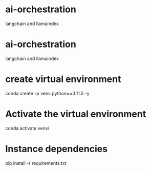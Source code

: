 # ai-orchestration
langchain and llamaindex

# ai-orchestration
langchain and llamaindex

# create virtual environment
conda create -p venv python==3.11.5 -y

# Activate the virtual environment
 conda activate venv/

# Instance dependencies
pip install -r requirements.txt

